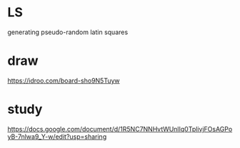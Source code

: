 # LS
generating pseudo-random latin squares

# draw
https://idroo.com/board-sho9N5Tuyw

# study
https://docs.google.com/document/d/1R5NC7NNHvtWUnlIq0TplivjFOsAGPoyB-7nlwa9_Y-w/edit?usp=sharing
